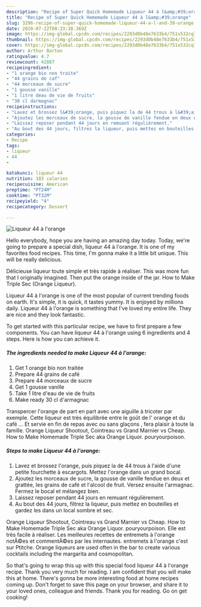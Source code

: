 ```yaml
---
description: "Recipe of Super Quick Homemade Liqueur 44 à l&amp;#39;orange"
title: "Recipe of Super Quick Homemade Liqueur 44 à l&amp;#39;orange"
slug: 3296-recipe-of-super-quick-homemade-liqueur-44-a-l-and-39-orange
date: 2020-07-22T08:33:38.369Z
image: https://img-global.cpcdn.com/recipes/2293d0b48e7633b4/751x532cq70/liqueur-44-a-lorange-photo-principale-de-la-recette.jpg
thumbnail: https://img-global.cpcdn.com/recipes/2293d0b48e7633b4/751x532cq70/liqueur-44-a-lorange-photo-principale-de-la-recette.jpg
cover: https://img-global.cpcdn.com/recipes/2293d0b48e7633b4/751x532cq70/liqueur-44-a-lorange-photo-principale-de-la-recette.jpg
author: Arthur Barton
ratingvalue: 4.7
reviewcount: 42887
recipeingredient:
- "1 orange bio non traite"
- "44 grains de caf"
- "44 morceaux de sucre"
- "1 gousse vanille"
- "1 litre deau de vie de fruits"
- "30 cl darmagnac"
recipeinstructions:
- "Lavez et brossez l&#39;orange, puis piquez la de 44 trous à l&#39;aide d&#39;une petite fourchette à escargots. Mettez l&#39;orange dans un grand bocal."
- "Ajoutez les morceaux de sucre, la gousse de vanille fendue en deux et grattée, les grains de café et l&#39;alcool de fruit. Versez ensuite l&#39;armagnac. Fermez le bocal et mélangez bien."
- "Laissez reposer pendant 44 jours en remuant régulièrement."
- "Au bout des 44 jours, filtrez la liqueur, puis mettez en bouteilles et gardez les dans un local sombre et sec."
categories:
- Recipe
tags:
- liqueur
- 44
- 

katakunci: liqueur 44  
nutrition: 183 calories
recipecuisine: American
preptime: "PT24M"
cooktime: "PT32M"
recipeyield: "4"
recipecategory: Dessert

---
```



![Liqueur 44 à l&#39;orange](https://img-global.cpcdn.com/recipes/2293d0b48e7633b4/751x532cq70/liqueur-44-a-lorange-photo-principale-de-la-recette.jpg)

Hello everybody, hope you are having an amazing day today. Today, we're going to prepare a special dish, liqueur 44 à l&#39;orange. It is one of my favorites food recipes. This time, I'm gonna make it a little bit unique. This will be really delicious.

Délicieuse liqueur toute simple et très rapide à réaliser. This was more fun that I originally imagined. Then put the orange inside of the jar. How to Make Triple Sec (Orange Liqueur).

Liqueur 44 à l&#39;orange is one of the most popular of current trending foods on earth. It's simple, it is quick, it tastes yummy. It is enjoyed by millions daily. Liqueur 44 à l&#39;orange is something that I've loved my entire life. They are nice and they look fantastic.


To get started with this particular recipe, we have to first prepare a few components. You can have liqueur 44 à l&#39;orange using 6 ingredients and 4 steps. Here is how you can achieve it.

<!--inarticleads1-->

##### The ingredients needed to make Liqueur 44 à l&#39;orange:

1. Get 1 orange bio non traitée
1. Prepare 44 grains de café
1. Prepare 44 morceaux de sucre
1. Get 1 gousse vanille
1. Take 1 litre d&#39;eau de vie de fruits
1. Make ready 30 cl d&#39;armagnac


Transpercer l&#39;orange de part en part avec une aiguille à tricoter par exemple. Cette liqueur est très équilibrée entre le goût de l&#39; orange et du café … Et servie en fin de repas avec ou sans glaçons , fera plaisir à toute la famille. Orange Liqueur Shootout, Cointreau vs Grand Marnier vs Cheap. How to Make Homemade Triple Sec aka Orange Liquor. pouryourpoison. 

<!--inarticleads2-->

##### Steps to make Liqueur 44 à l&#39;orange:

1. Lavez et brossez l&#39;orange, puis piquez la de 44 trous à l&#39;aide d&#39;une petite fourchette à escargots. Mettez l&#39;orange dans un grand bocal.
1. Ajoutez les morceaux de sucre, la gousse de vanille fendue en deux et grattée, les grains de café et l&#39;alcool de fruit. Versez ensuite l&#39;armagnac. Fermez le bocal et mélangez bien.
1. Laissez reposer pendant 44 jours en remuant régulièrement.
1. Au bout des 44 jours, filtrez la liqueur, puis mettez en bouteilles et gardez les dans un local sombre et sec.


Orange Liqueur Shootout, Cointreau vs Grand Marnier vs Cheap. How to Make Homemade Triple Sec aka Orange Liquor. pouryourpoison. Elle est très facile à réaliser. Les meilleures recettes de entremets à l&#39;orange notÃ©es et commentÃ©es par les internautes. entremets à l&#39;orange c&#39;est sur Ptitche. Orange liqueurs are used often in the bar to create various cocktails including the margarita and cosmopolitan. 

So that's going to wrap this up with this special food liqueur 44 à l&#39;orange recipe. Thank you very much for reading. I am confident that you will make this at home. There's gonna be more interesting food at home recipes coming up. Don't forget to save this page on your browser, and share it to your loved ones, colleague and friends. Thank you for reading. Go on get cooking!
